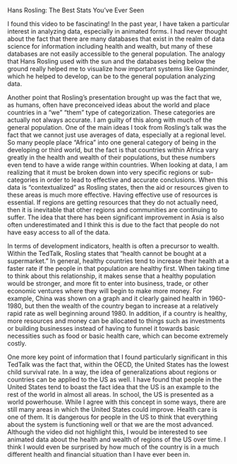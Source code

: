 Hans Rosling: The Best Stats You’ve Ever Seen

I found this video to be fascinating!  In the past year, I have taken a particular interest in analyzing data, especially in animated forms.  I had never thought about the fact that there are many databases that exist in the realm of data science for information including health and wealth, but many of these databases are not easily accessible to the general population.  The analogy that Hans Rosling used with the sun and the databases being below the ground really helped me to visualize how important systems like Gapminder, which he helped to develop, can be to the general population analyzing data.

Another point that Rosling’s presentation brought up was the fact that we, as humans, often have preconceived ideas about the world and place countries in a “we” “them” type of categorization.  These categories are actually not always accurate.  I am guilty of this along with much of the general population.  One of the main ideas I took from Rosling’s talk was the fact that we cannot just use averages of data, especially at a regional level.  So many people place “Africa” into one general category of being in the developing or third world, but the fact is that countries within Africa vary greatly in the health and wealth of their populations, but these numbers even tend to have a wide range within countries.  When looking at data, I am realizing that it must be broken down into very specific regions or sub-categories in order to lead to effective and accurate conclusions.  When this data is “contextualized” as Rosling states, then the aid or resources given to these areas is much more effective.  Having effective use of resources is essential.  If regions are getting resources that they do not actually need, then it is inevitable that other regions and communities are continuing to suffer.  The idea that there has been significant improvement in Asia is also often underestimated and I think this is due to the fact that people do not have easy access to all of the data.

In terms of development indicators, health is often a precursor to wealth.  Within the TedTalk, Rosling states that “health cannot be bought at a supermarket.”  In general, healthy countries tend to increase their health at a faster rate if the people in that population are healthy first.  When taking time to think about this relationship, it makes sense that a healthy population would be stronger, and more fit to enter into business, trade, or other economic ventures where they will begin to make more money.  For example, China was shown on a graph and it clearly gained health in 1960-1980, but then the wealth of the country began to increase at a relatively rapid rate as well beginning around 1980.  In addition, if a country is healthy, more resources and money can be allocated to things such as investments or building businesses instead of having to funnel it towards basic necessities such as food or basic health care, which can become extremely costly. 

One more key point of information that I found particularly significant in this TedTalk was the fact that, within the OECD, the United States has the lowest child survival rate.  In a way, the idea of generalizations about regions or countries can be applied to the US as well.  I have found that people in the United States tend to boast the fact idea that the US is an example to the rest of the world in almost all areas.  In school, the US is presented as a world powerhouse.  While I agree with this concept in some ways, there are still many areas in which the United States could improve.  Health care is one of them.  It is dangerous for people in the US to think that everything about the system is functioning well or that we are the most advanced.  Although the video did not highlight this, I would be interested to see animated data about the health and wealth of regions of the US over time.  I think I would even be surprised by how much of the country is in a much different health and financial situation than I have ever been in.  
